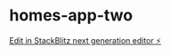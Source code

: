 # homes-app-two

[Edit in StackBlitz next generation editor ⚡️](https://stackblitz.com/~/github.com/edwardgazitonline/homes-app-two)